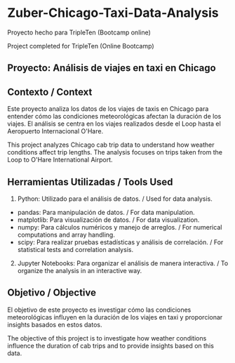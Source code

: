 # Zuber-Chicago-Taxi-Data-Analysis

Proyecto hecho para TripleTen (Bootcamp online) 

Project completed for TripleTen (Online Bootcamp) 

## Proyecto: Análisis de viajes en taxi en Chicago

## Contexto / Context
Este proyecto analiza los datos de los viajes de taxis en Chicago para entender cómo las condiciones meteorológicas afectan la duración de los viajes. El análisis se centra en los viajes realizados desde el Loop hasta el Aeropuerto Internacional O'Hare.

This project analyzes Chicago cab trip data to understand how weather conditions affect trip lengths. The analysis focuses on trips taken from the Loop to O'Hare International Airport.

## Herramientas Utilizadas / Tools Used
1. Python: Utilizado para el análisis de datos. / Used for data analysis.
  - pandas: Para manipulación de datos. / For data manipulation.
  - matplotlib: Para visualización de datos. / For data visualization.
  - numpy: Para cálculos numéricos y manejo de arreglos. / For numerical computations and array handling.
  - scipy: Para realizar pruebas estadísticas y análisis de correlación. / For statistical tests and correlation analysis.
2. Jupyter Notebooks: Para organizar el análisis de manera interactiva. / To organize the analysis in an interactive way.

## Objetivo / Objective
El objetivo de este proyecto es investigar cómo las condiciones meteorológicas influyen en la duración de los viajes en taxi y proporcionar insights basados en estos datos.

The objective of this project is to investigate how weather conditions influence the duration of cab trips and to provide insights based on this data.
